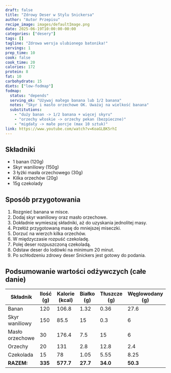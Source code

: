 ```yaml
---
draft: false
title: "Zdrowy Deser w Stylu Snickersa"
author: "Autor Przepisu"
recipe_image: images/defaultImage.png
date: 2025-06-19T10:00:00-00:00
categories: ["desery"]
tags: []
tagline: "Zdrowa wersja ulubionego batonika!"
servings: 1
prep_time: 10
cook: false
cook_time: 20
calories: 172
protein: 8
fat: 10
carbohydrate: 15
diets: ["low-fodmap"]
fodmap:
  status: "depends"
  serving_ok: "Używaj małego banana lub 1/2 banana"
  notes: "Skyr i masło orzechowe OK. Uważaj na wielkość banana"
  substitutions:
    - "duży banan -> 1/2 banana + więcej skyru"
    - "orzechy włoskie -> orzechy pekan (bezpieczne)"
    - "migdały -> małe porcje (max 10 sztuk)"
link: https://www.youtube.com/watch?v=KoaGLBK5rhI
---
```


## Składniki
- 1 banan (120g)
- Skyr waniliowy (150g)
- 3 łyżki masła orzechowego (30g)
- Kilka orzechów (20g)
- 15g czekolady

## Sposób przygotowania
1. Rozgnieć banana w misce.
2. Dodaj skyr waniliowy oraz masło orzechowe.
3. Dokładnie wymieszaj składniki, aż do uzyskania jednolitej masy.
4. Przełóż przygotowaną masę do mniejszej miseczki.
5. Dorzuć na wierzch kilka orzechów.
6. W międzyczasie rozpuść czekoladę.
7. Polej deser rozpuszczoną czekoladą.
8. Odstaw deser do lodówki na minimum 20 minut.
9. Po schłodzeniu zdrowy deser Snickers jest gotowy do podania.

## Podsumowanie wartości odżywczych (całe danie)

| Składnik         | Ilość (g) | Kalorie (kcal) | Białko (g) | Tłuszcze (g) | Węglowodany (g) |
|------------------|-----------|----------------|------------|--------------|-----------------|
| Banan            | 120       | 106.8          | 1.32       | 0.36         | 27.6            |
| Skyr waniliowy   | 150       | 85.5           | 15         | 0.3          | 6               |
| Masło orzechowe  | 30        | 176.4          | 7.5        | 15           | 6               |
| Orzechy          | 20        | 131            | 2.8        | 12.8         | 2.4             |
| Czekolada        | 15        | 78             | 1.05       | 5.55         | 8.25            |
| **RAZEM:**       | **335**   | **577.7**      | **27.7**   | **34.0**     | **50.3**        |